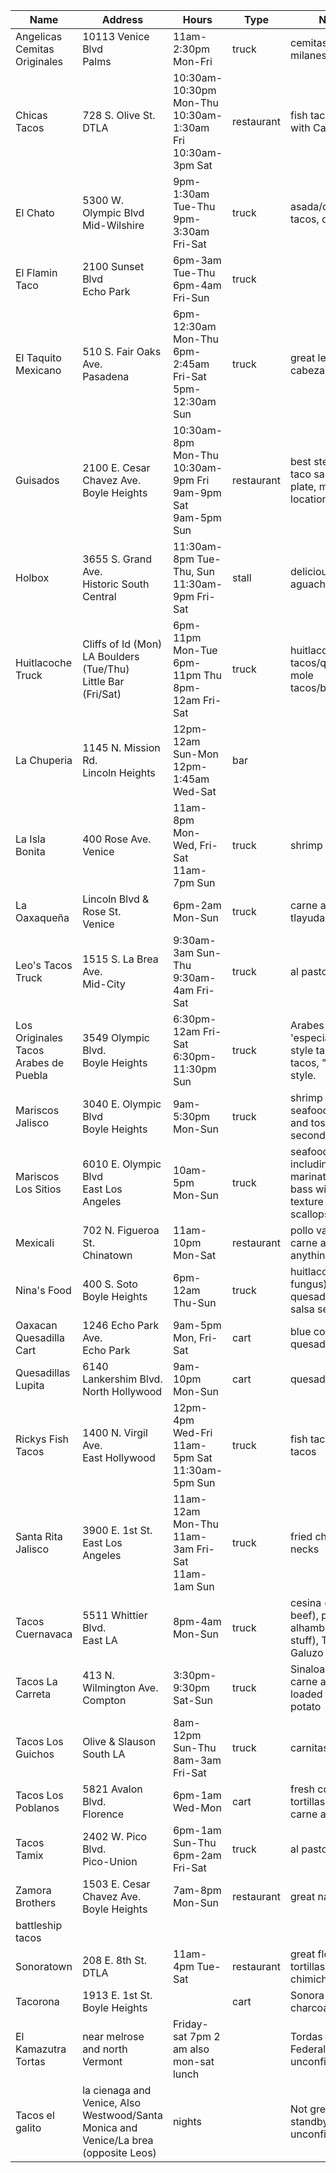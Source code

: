 Name | Address | Hours | Type | Notes |
-----|---------|-------|------|-------|
Angelicas Cemitas Originales | 10113 Venice Blvd<br>Palms | 11am-2:30pm Mon-Fri | truck | cemitas de milanesa |
Chicas Tacos | 728 S. Olive St.<br>DTLA | 10:30am-10:30pm Mon-Thu<br>10:30am-1:30am Fri<br>10:30am-3pm Sat | restaurant | fish taco topped with Caesar salad |
El Chato | 5300 W. Olympic Blvd<br>Mid-Wilshire | 9pm-1:30am Tue-Thu<br>9pm-3:30am Fri-Sat | truck | asada/chorizo tacos, only ok |
El Flamin Taco | 2100 Sunset Blvd<br>Echo Park | 6pm-3am Tue-Thu<br>6pm-4am Fri-Sun | truck | |
El Taquito Mexicano | 510 S. Fair Oaks Ave.<br>Pasadena | 6pm-12:30am Mon-Thu<br>6pm-2:45am Fri-Sat<br>5pm-12:30am Sun | truck | great lengua and cabeza tacos |
Guisados | 2100 E. Cesar Chavez Ave.<br>Boyle Heights| 10:30am-8pm Mon-Thu<br>10:30am-9pm Fri<br>9am-9pm Sat<br>9am-5pm Sun | restaurant | best stew tacos, taco sampler plate, multiple locations |
Holbox | 3655 S. Grand Ave.<br>Historic South Central | 11:30am-8pm Tue-Thu, Sun<br>11:30am-9pm Fri-Sat | stall | delicious scallop aguachile |
Huitlacoche Truck | Cliffs of Id (Mon)<br>LA Boulders (Tue/Thu)<br>Little Bar (Fri/Sat) | 6pm-11pm Mon-Tue<br>6pm-11pm Thu<br>8pm-12am Fri-Sat | truck | huitlacoche tacos/quesadillas, mole tacos/burritos |
La Chuperia | 1145 N. Mission Rd.<br>Lincoln Heights | 12pm-12am Sun-Mon<br>12pm-1:45am Wed-Sat | bar | |
La Isla Bonita | 400 Rose Ave.<br>Venice | 11am-8pm Mon-Wed, Fri-Sat<br>11am-7pm Sun | truck | shrimp tacos |
La Oaxaqueña | Lincoln Blvd & Rose St.<br>Venice | 6pm-2am Mon-Sun | truck | carne asada, tlayudas |
Leo's Tacos Truck | 1515 S. La Brea Ave.<br>Mid-City | 9:30am-3am Sun-Thu<br>9:30am-4am Fri-Sat | truck | al pastor |
Los Originales Tacos Arabes de Puebla | 3549 Olympic Blvd.<br>Boyle Heights | 6:30pm-12am Fri-Sat<br>6:30pm-11:30pm Sun | truck | Arabes 'especiales'-style tacos.  Huge tacos, "Arab" style. |
Mariscos Jalisco | 3040 E. Olympic Blvd<br>Boyle Heights | 9am-5:30pm Mon-Sun | truck | shrimp and seafood tacos and tostadas, second location |
Mariscos Los Sitios | 6010 E. Olympic Blvd<br>East Los Angeles | 10am-5pm Mon-Sun | truck | seafood tacos, including a marinated sea bass with the texture of scallops |
Mexicali | 702 N. Figueroa St.<br>Chinatown | 11am-10pm Mon-Sat | restaurant | pollo vampiro, carne asada anything |
Nina's Food | 400 S. Soto<br>Boyle Heights | 6pm-12am Thu-Sun | truck | huitlacoche (corn fungus) quesadilla with salsa semilla |
Oaxacan Quesadilla Cart | 1246 Echo Park Ave.<br>Echo Park | 9am-5pm Mon, Fri-Sat | cart | blue corn quesadillas |
Quesadillas Lupita | 6140 Lankershim Blvd.<br>North Hollywood | 9am-10pm Mon-Sun | cart | quesadillas |
Rickys Fish Tacos | 1400 N. Virgil Ave.<br>East Hollywood | 12pm-4pm Wed-Fri<br>11am-5pm Sat<br>11:30am-5pm Sun | truck | fish tacos, shrimp tacos |
Santa Rita Jalisco | 3900 E. 1st St.<br>East Los Angeles | 11am-12am Mon-Thu<br>11am-3am Fri-Sat<br>11am-1am Sun | truck | fried chicken necks |
Tacos Cuernavaca | 5511 Whittier Blvd.<br>East LA | 8pm-4am Mon-Sun | truck | cesina (dried beef), picaditas, alhambres (mixed stuff), Tacos El Galuzo | 5555 Whittier Blvd.<br>East LA | 5pm-12am Sun-Thu<br>5pm-1:30am Fri-Sat | truck | cabeza |
Tacos La Carreta | 413 N. Wilmington Ave.<br>Compton | 3:30pm-9:30pm Sat-Sun | truck | Sinaloa-style carne asada, loaded baked potato |
Tacos Los Guichos | Olive & Slauson<br>South LA | 8am-12pm Sun-Thu<br>8am-3am Fri-Sat | truck | carnitas |
Tacos Los Poblanos | 5821 Avalon Blvd.<br>Florence | 6pm-1am Wed-Mon | cart | fresh corn tortillas, smoky carne asada |
Tacos Tamix | 2402 W. Pico Blvd.<br>Pico-Union | 6pm-1am Sun-Thu<br>6pm-2am Fri-Sat | truck | al pastor |
Zamora Brothers | 1503 E. Cesar Chavez Ave.<br>Boyle Heights | 7am-8pm Mon-Sun | restaurant | great nachos |
battleship tacos |
Sonoratown | 208 E. 8th St.<br>DTLA | 11am-4pm Tue-Sat | restaurant | great flour tortillas, serves chimichangas |
Tacorona | 1913 E. 1st St.<br>Boyle Heights |  | cart | Sonora-style, charcoal grill |
El Kamazutra Tortas | near melrose and north Vermont | Friday-sat 7pm 2 am also mon-sat lunch | | Tordas de District Federal; unconfirmed  |
Tacos el galito | la cienaga and Venice, Also Westwood/Santa Monica and Venice/La brea (opposite Leos) | nights | | Not great, but a standby; unconfirmed |
